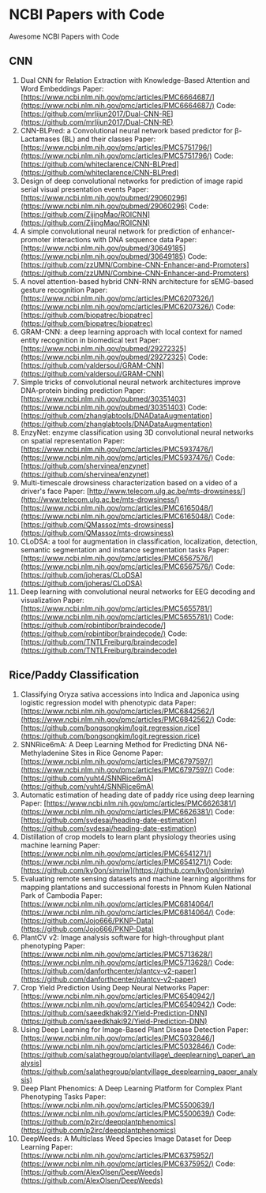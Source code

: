 # NCBI Papers with Code

Awesome NCBI Papers with Code

## CNN

1. Dual CNN for Relation Extraction with Knowledge-Based Attention and Word Embeddings Paper: [https://www.ncbi.nlm.nih.gov/pmc/articles/PMC6664687/](https://www.ncbi.nlm.nih.gov/pmc/articles/PMC6664687/) Code: [https://github.com/mrlijun2017/Dual-CNN-RE](https://github.com/mrlijun2017/Dual-CNN-RE)
2. CNN-BLPred: a Convolutional neural network based predictor for β-Lactamases \(BL\) and their classes Paper: [https://www.ncbi.nlm.nih.gov/pmc/articles/PMC5751796/](https://www.ncbi.nlm.nih.gov/pmc/articles/PMC5751796/) Code: [https://github.com/whiteclarence/CNN-BLPred](https://github.com/whiteclarence/CNN-BLPred)
3. Design of deep convolutional networks for prediction of image rapid serial visual presentation events Paper: [https://www.ncbi.nlm.nih.gov/pubmed/29060296](https://www.ncbi.nlm.nih.gov/pubmed/29060296) Code: [https://github.com/ZijingMao/ROICNN](https://github.com/ZijingMao/ROICNN)
4. A simple convolutional neural network for prediction of enhancer-promoter interactions with DNA sequence data Paper: [https://www.ncbi.nlm.nih.gov/pubmed/30649185](https://www.ncbi.nlm.nih.gov/pubmed/30649185) Code: [https://github.com/zzUMN/Combine-CNN-Enhancer-and-Promoters](https://github.com/zzUMN/Combine-CNN-Enhancer-and-Promoters)
5. A novel attention-based hybrid CNN-RNN architecture for sEMG-based gesture recognition Paper:[https://www.ncbi.nlm.nih.gov/pmc/articles/PMC6207326/](https://www.ncbi.nlm.nih.gov/pmc/articles/PMC6207326/) Code: [https://github.com/biopatrec/biopatrec](https://github.com/biopatrec/biopatrec)
6. GRAM-CNN: a deep learning approach with local context for named entity recognition in biomedical text Paper: [https://www.ncbi.nlm.nih.gov/pubmed/29272325](https://www.ncbi.nlm.nih.gov/pubmed/29272325) Code: [https://github.com/valdersoul/GRAM-CNN](https://github.com/valdersoul/GRAM-CNN)
7. Simple tricks of convolutional neural network architectures improve DNA-protein binding prediction Paper: [https://www.ncbi.nlm.nih.gov/pubmed/30351403](https://www.ncbi.nlm.nih.gov/pubmed/30351403) Code: [https://github.com/zhanglabtools/DNADataAugmentation](https://github.com/zhanglabtools/DNADataAugmentation)
8. EnzyNet: enzyme classification using 3D convolutional neural networks on spatial representation Paper: [https://www.ncbi.nlm.nih.gov/pmc/articles/PMC5937476/](https://www.ncbi.nlm.nih.gov/pmc/articles/PMC5937476/) Code: [https://github.com/shervinea/enzynet](https://github.com/shervinea/enzynet)
9. Multi-timescale drowsiness characterization based on a video of a driver's face Paper: [http://www.telecom.ulg.ac.be/mts-drowsiness/](http://www.telecom.ulg.ac.be/mts-drowsiness/) [https://www.ncbi.nlm.nih.gov/pmc/articles/PMC6165048/](https://www.ncbi.nlm.nih.gov/pmc/articles/PMC6165048/) Code: [https://github.com/QMassoz/mts-drowsiness](https://github.com/QMassoz/mts-drowsiness)
10. CLoDSA: a tool for augmentation in classification, localization, detection, semantic segmentation and instance segmentation tasks Paper: [https://www.ncbi.nlm.nih.gov/pmc/articles/PMC6567576/](https://www.ncbi.nlm.nih.gov/pmc/articles/PMC6567576/) Code: [https://github.com/joheras/CLoDSA](https://github.com/joheras/CLoDSA)
11. Deep learning with convolutional neural networks for EEG decoding and visualization Paper: [https://www.ncbi.nlm.nih.gov/pmc/articles/PMC5655781/](https://www.ncbi.nlm.nih.gov/pmc/articles/PMC5655781/) Code: [https://github.com/robintibor/braindecode/](https://github.com/robintibor/braindecode/) Code: [https://github.com/TNTLFreiburg/braindecode](https://github.com/TNTLFreiburg/braindecode)

## Rice/Paddy Classification

1. Classifying Oryza sativa accessions into Indica and Japonica using logistic regression model with phenotypic data Paper: [https://www.ncbi.nlm.nih.gov/pmc/articles/PMC6842562/](https://www.ncbi.nlm.nih.gov/pmc/articles/PMC6842562/) Code: [https://github.com/bongsongkim/logit.regression.rice](https://github.com/bongsongkim/logit.regression.rice)
2. SNNRice6mA: A Deep Learning Method for Predicting DNA N6-Methyladenine Sites in Rice Genome Paper: [https://www.ncbi.nlm.nih.gov/pmc/articles/PMC6797597/](https://www.ncbi.nlm.nih.gov/pmc/articles/PMC6797597/) Code: [https://github.com/yuht4/SNNRice6mA](https://github.com/yuht4/SNNRice6mA)
3. Automatic estimation of heading date of paddy rice using deep learning Paper: [https://www.ncbi.nlm.nih.gov/pmc/articles/PMC6626381/](https://www.ncbi.nlm.nih.gov/pmc/articles/PMC6626381/) Code: [https://github.com/svdesai/heading-date-estimation](https://github.com/svdesai/heading-date-estimation)
4. Distillation of crop models to learn plant physiology theories using machine learning Paper: [https://www.ncbi.nlm.nih.gov/pmc/articles/PMC6541271/](https://www.ncbi.nlm.nih.gov/pmc/articles/PMC6541271/) Code: [https://github.com/ky0on/simriw](https://github.com/ky0on/simriw)
5. Evaluating remote sensing datasets and machine learning algorithms for mapping plantations and successional forests in Phnom Kulen National Park of Cambodia Paper: [https://www.ncbi.nlm.nih.gov/pmc/articles/PMC6814064/](https://www.ncbi.nlm.nih.gov/pmc/articles/PMC6814064/) Code: [https://github.com/Jojo666/PKNP-Data](https://github.com/Jojo666/PKNP-Data)
6. PlantCV v2: Image analysis software for high-throughput plant phenotyping Paper: [https://www.ncbi.nlm.nih.gov/pmc/articles/PMC5713628/](https://www.ncbi.nlm.nih.gov/pmc/articles/PMC5713628/) Code: [https://github.com/danforthcenter/plantcv-v2-paper](https://github.com/danforthcenter/plantcv-v2-paper)
7. Crop Yield Prediction Using Deep Neural Networks Paper: [https://www.ncbi.nlm.nih.gov/pmc/articles/PMC6540942/](https://www.ncbi.nlm.nih.gov/pmc/articles/PMC6540942/) Code: [https://github.com/saeedkhaki92/Yield-Prediction-DNN](https://github.com/saeedkhaki92/Yield-Prediction-DNN)
8. Using Deep Learning for Image-Based Plant Disease Detection Paper: [https://www.ncbi.nlm.nih.gov/pmc/articles/PMC5032846/](https://www.ncbi.nlm.nih.gov/pmc/articles/PMC5032846/) Code: [https://github.com/salathegroup/plantvillage\_deeplearning\_paper\_analysis](https://github.com/salathegroup/plantvillage_deeplearning_paper_analysis)
9. Deep Plant Phenomics: A Deep Learning Platform for Complex Plant Phenotyping Tasks Paper: [https://www.ncbi.nlm.nih.gov/pmc/articles/PMC5500639/](https://www.ncbi.nlm.nih.gov/pmc/articles/PMC5500639/) Code: [https://github.com/p2irc/deepplantphenomics](https://github.com/p2irc/deepplantphenomics)
10. DeepWeeds: A Multiclass Weed Species Image Dataset for Deep Learning Paper: [https://www.ncbi.nlm.nih.gov/pmc/articles/PMC6375952/](https://www.ncbi.nlm.nih.gov/pmc/articles/PMC6375952/) Code: [https://github.com/AlexOlsen/DeepWeeds](https://github.com/AlexOlsen/DeepWeeds)

